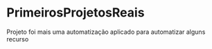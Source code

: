 # PrimeirosProjetosReais
Projeto foi mais uma automatização aplicado para automatizar alguns recurso 
